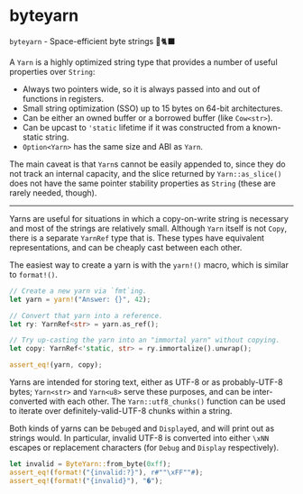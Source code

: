 # byteyarn

`byteyarn` - Space-efficient byte strings 🧶🐈‍⬛

A `Yarn` is a highly optimized string type that provides a number of
useful properties over `String`:

* Always two pointers wide, so it is always passed into and out of functions
  in registers.
* Small string optimization (SSO) up to 15 bytes on 64-bit architectures.
* Can be either an owned buffer or a borrowed buffer (like `Cow<str>`).
* Can be upcast to `'static` lifetime if it was constructed from a
  known-static string.
* `Option<Yarn>` has the same size and ABI as `Yarn`.

The main caveat is that `Yarn`s cannot be easily appended to, since they
do not track an internal capacity, and the slice returned by
`Yarn::as_slice()` does not have the same pointer stability properties as
`String` (these are rarely needed, though).

---

Yarns are useful for situations in which a copy-on-write string is necessary
and most of the strings are relatively small. Although `Yarn` itself is
not `Copy`, there is a separate `YarnRef` type that is. These types
have equivalent representations, and can be cheaply cast between each other.

The easiest way to create a yarn is with the `yarn!()`
macro, which is similar to `format!()`.

```rust
// Create a new yarn via `fmt`ing.
let yarn = yarn!("Answer: {}", 42);

// Convert that yarn into a reference.
let ry: YarnRef<str> = yarn.as_ref();

// Try up-casting the yarn into an "immortal yarn" without copying.
let copy: YarnRef<'static, str> = ry.immortalize().unwrap();

assert_eq!(yarn, copy);
```

Yarns are intended for storing text, either as UTF-8 or as
probably-UTF-8 bytes; `Yarn<str>` and `Yarn<u8>` serve these purposes,
and can be inter-converted with each other. The `Yarn::utf8_chunks()`
function can be used to iterate over definitely-valid-UTF-8 chunks within
a string.

Both kinds of yarns can be `Debug`ed and `Display`ed, and will print out as
strings would. In particular, invalid UTF-8 is converted into either `\xNN`
escapes or replacement characters (for `Debug` and `Display` respectively).

```rust
let invalid = ByteYarn::from_byte(0xff);
assert_eq!(format!("{invalid:?}"), r#""\xFF""#);
assert_eq!(format!("{invalid}"), "�");
```
